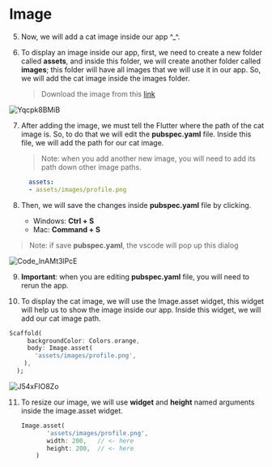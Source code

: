 # **Image**



5. Now, we will add a cat image inside our app ^_^.



6. To display an image inside our app, first, we need to create a new folder called **assets**, and inside this folder, we will create another folder called **images**; this folder will have all images that we will use it in our app. So, we will add the cat image inside the images folder.

   >  Download the image from this [link](https://raw.githubusercontent.com/Northwest-content/flutter_profile_page_app/main/assets/images/profile.png?token=AFZTMZMPTZSYHKF6DP5JOK3AVY5JY)



![Yqcpk8BMiB](https://lh3.googleusercontent.com/q9z8pe0FK5HetzPBcSQfPC82p4DqgT2oQkpiapuLsz88XMTmBH_f0fX8arjJ8E7ChEzEStoS9hme-i6U4NoMGLvx5Lrunl-2fgIb6fYBv8Ds1hnlAnWk5rpJX1fr-OzvphlML1Pf)





7. After adding the image, we must tell the Flutter where the path of the cat image is. So, to do that we will edit the **pubspec.yaml** file. Inside this file, we will add the path for our cat image.

   > Note: when you add another new image, you will need to add its path down other image paths.

   ```yaml
     assets:
     - assets/images/profile.png
   ```

   

8. Then, we will save the changes inside **pubspec.yaml** file by clicking.
   - Windows: **Ctrl + S**
   - Mac: **Command + S**

> Note: if save **pubspec.yaml**, the vscode will pop up this dialog



![Code_lnAMt3lPcE](https://lh5.googleusercontent.com/279IAwnenB5NeEEXtFDFdHocHr_EGSds8cEP7Tg95gPqXKTYQ14O0Kw_bUHDmUXci4alRV-HmXHH4IcThXy-6aaFRCZI4Tulbv0bzPultstu4x76RfaFuoUM4SUVNUHFcXz7oX_K)





9. **Important**: when you are editing **pubspec.yaml** file, you will need to rerun the app.



10. To display the cat image, we will use the Image.asset widget, this widget will help us to show the image inside our app. Inside this widget, we will add our cat image path.

```dart
Scaffold(
     backgroundColor: Colors.orange,
     body: Image.asset(
       'assets/images/profile.png',
    ),
  );
```



![J54xFIO8Zo](https://lh3.googleusercontent.com/8YTTYo04fZZA-yzSqj_axwZ2nlinSXjtGGdY6MoALcLZROdwWxbzU_zPzzK-wKWGSzBHwnPkAU25403KhFaDhExgVlfevfP-stNvT9QBOdcn6OwnXZZUCmN6DO7gfjPRQDXFcp4x)





11. To resize our image, we will use **widget** and **height** named arguments inside the image.asset widget.

    ```dart
    Image.asset(
           'assets/images/profile.png',
           width: 200,   // <- here
           height: 200,  // <- here
        )
    ```

    



















